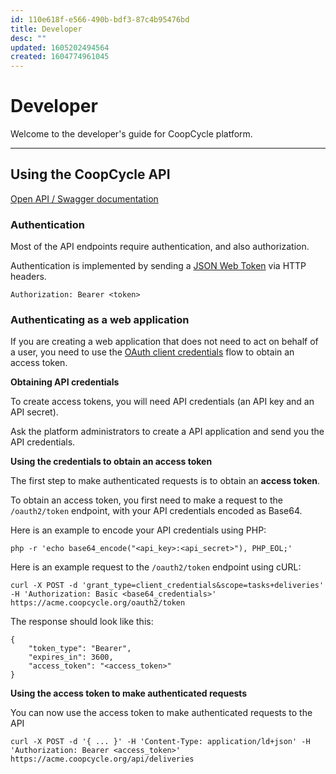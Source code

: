 ```yaml
---
id: 110e618f-e566-490b-bdf3-87c4b95476bd
title: Developer
desc: ""
updated: 1605202494564
created: 1604774961045
---
```


<link rel="stylesheet" href="https://stackpath.bootstrapcdn.com/bootstrap/4.5.0/css/bootstrap.min.css" integrity="sha384-9aIt2nRpC12Uk9gS9baDl411NQApFmC26EwAOH8WgZl5MYYxFfc+NcPb1dKGj7Sk" crossorigin="anonymous">
<script src="https://code.jquery.com/jquery-3.5.1.slim.min.js" integrity="sha384-DfXdz2htPH0lsSSs5nCTpuj/zy4C+OGpamoFVy38MVBnE+IbbVYUew+OrCXaRkfj" crossorigin="anonymous"></script>
<script src="https://cdn.jsdelivr.net/npm/popper.js@1.16.0/dist/umd/popper.min.js" integrity="sha384-Q6E9RHvbIyZFJoft+2mJbHaEWldlvI9IOYy5n3zV9zzTtmI3UksdQRVvoxMfooAo" crossorigin="anonymous"></script>
<script src="https://stackpath.bootstrapcdn.com/bootstrap/4.5.0/js/bootstrap.min.js" integrity="sha384-OgVRvuATP1z7JjHLkuOU7Xw704+h835Lr+6QL9UvYjZE3Ipu6Tp75j7Bh/kR0JKI" crossorigin="anonymous"></script>
<!-- Font Awesome -->
<script src="https://kit.fontawesome.com/489c6dd9c4.js" crossorigin="anonymous"></script>

# Developer

<div class="alert alert-info" role="alert">
Welcome to the developer's guide for CoopCycle platform.
</div>

---

## Using the CoopCycle API

[Open API / Swagger documentation](https://demo.coopcycle.org/api/docs)

### Authentication

Most of the API endpoints require authentication, and also authorization.

Authentication is implemented by sending a [JSON Web Token](https://jwt.io/introduction/) via HTTP headers.

```
Authorization: Bearer <token>
```

### Authenticating as a web application

If you are creating a web application that does not need to act on behalf of a user, you need to use the [OAuth client credentials](https://oauth.net/2/grant-types/client-credentials/) flow to obtain an access token.

**Obtaining API credentials**

To create access tokens, you will need API credentials (an API key and an API secret).

Ask the platform administrators to create a API application and send you the API credentials.

**Using the credentials to obtain an access token**

The first step to make authenticated requests is to obtain an **access token**.

To obtain an access token, you first need to make a request to the `/oauth2/token` endpoint,
with your API credentials encoded as Base64.

Here is an example to encode your API credentials using PHP:

```
php -r 'echo base64_encode("<api_key>:<api_secret>"), PHP_EOL;'
```

Here is an example request to the `/oauth2/token` endpoint using cURL:

```
curl -X POST -d 'grant_type=client_credentials&scope=tasks+deliveries' -H 'Authorization: Basic <base64_credentials>' https://acme.coopcycle.org/oauth2/token
```

The response should look like this:

```
{
    "token_type": "Bearer",
    "expires_in": 3600,
    "access_token": "<access_token>"
}
```

**Using the access token to make authenticated requests**

You can now use the access token to make authenticated requests to the API

```
curl -X POST -d '{ ... }' -H 'Content-Type: application/ld+json' -H 'Authorization: Bearer <access_token>' https://acme.coopcycle.org/api/deliveries
```
